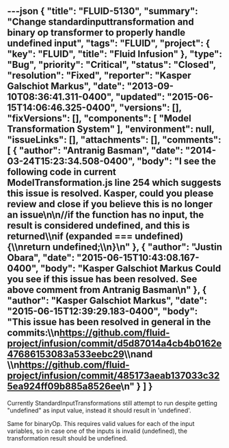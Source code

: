 ---json
{
  "title": "FLUID-5130",
  "summary": "Change standardinputtransformation and binary op transformer to properly handle undefined input",
  "tags": "FLUID",
  "project": {
    "key": "FLUID",
    "title": "Fluid Infusion"
  },
  "type": "Bug",
  "priority": "Critical",
  "status": "Closed",
  "resolution": "Fixed",
  "reporter": "Kasper Galschiot Markus",
  "date": "2013-09-10T08:36:41.311-0400",
  "updated": "2015-06-15T14:06:46.325-0400",
  "versions": [],
  "fixVersions": [],
  "components": [
    "Model Transformation System"
  ],
  "environment": null,
  "issueLinks": [],
  "attachments": [],
  "comments": [
    {
      "author": "Antranig Basman",
      "date": "2014-03-24T15:23:34.508-0400",
      "body": "I see the following code in current ModelTransformation.js line 254 which suggests this issue is resolved. Kasper, could you please review and close if you believe this is no longer an issue\n\n//if the function has no input, the result is considered undefined, and this is returned\\\nif (expanded === undefined) {\\\nreturn undefined;\\\n}\n"
    },
    {
      "author": "Justin Obara",
      "date": "2015-06-15T10:43:08.167-0400",
      "body": "Kasper Galschiot Markus Could you see if this issue has been resolved. See above comment from Antranig Basman\n"
    },
    {
      "author": "Kasper Galschiot Markus",
      "date": "2015-06-15T12:39:29.183-0400",
      "body": "This issue has been resolved in general in the commits:\\\n<https://github.com/fluid-project/infusion/commit/d5d87014a4cb4b0162e47686153083a533eebc29>\\\nand \\\n<https://github.com/fluid-project/infusion/commit/485173aeab137033c325ea924ff09b885a8526ee>\n"
    }
  ]
}
---
Currently StandardInputTransformations still attempt to run despite getting "undefined" as input value, instead it should result in 'undefined'.

Same for binaryOp. This requires valid values for each of the input variables, so in case one of the inputs is invalid (undefined), the transformation result should be undefined.

        